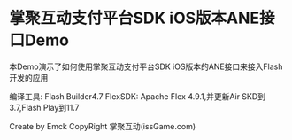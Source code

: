 掌聚互动支付平台SDK iOS版本ANE接口Demo
==========================

本Demo演示了如何使用掌聚互动支付平台SDK iOS版本的ANE接口来接入Flash开发的应用

编译工具: Flash Builder4.7
FlexSDK: Apache Flex 4.9.1,并更新Air SKD到3.7,Flash Play到11.7
 
Create by Emck
CopyRight 掌聚互动(issGame.com)